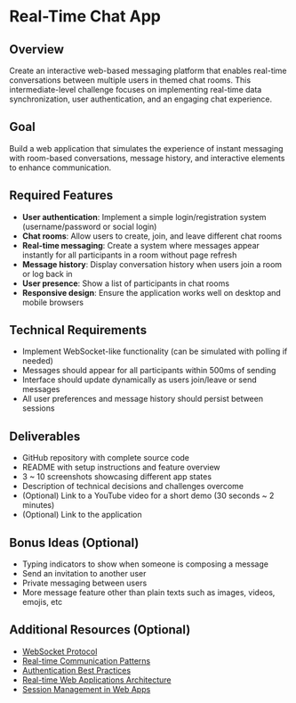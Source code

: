 # Real-Time Chat App

## Overview
Create an interactive web-based messaging platform that enables real-time conversations between multiple users in themed chat rooms. This intermediate-level challenge focuses on implementing real-time data synchronization, user authentication, and an engaging chat experience.

## Goal
Build a web application that simulates the experience of instant messaging with room-based conversations, message history, and interactive elements to enhance communication.

## Required Features
- **User authentication**: Implement a simple login/registration system (username/password or social login)
- **Chat rooms**: Allow users to create, join, and leave different chat rooms
- **Real-time messaging**: Create a system where messages appear instantly for all participants in a room without page refresh
- **Message history**: Display conversation history when users join a room or log back in
- **User presence**: Show a list of participants in chat rooms
- **Responsive design**: Ensure the application works well on desktop and mobile browsers

## Technical Requirements
- Implement WebSocket-like functionality (can be simulated with polling if needed)
- Messages should appear for all participants within 500ms of sending
- Interface should update dynamically as users join/leave or send messages
- All user preferences and message history should persist between sessions

## Deliverables
- GitHub repository with complete source code
- README with setup instructions and feature overview
- 3 ~ 10 screenshots showcasing different app states
- Description of technical decisions and challenges overcome
- (Optional) Link to a YouTube video for a short demo (30 seconds ~ 2 minutes)
- (Optional) Link to the application

## Bonus Ideas (Optional)
- Typing indicators to show when someone is composing a message
- Send an invitation to another user
- Private messaging between users
- More message feature other than plain texts such as images, videos, emojis, etc

## Additional Resources (Optional)
- [WebSocket Protocol](https://developer.mozilla.org/en-US/docs/Web/API/WebSockets_API)
- [Real-time Communication Patterns](https://web.dev/websockets/)
- [Authentication Best Practices](https://auth0.com/blog/a-look-at-the-latest-draft-for-jwt-bcp/)
- [Real-time Web Applications Architecture](https://socket.io/docs/v4/)
- [Session Management in Web Apps](https://developer.mozilla.org/en-US/docs/Web/HTTP/Session)
